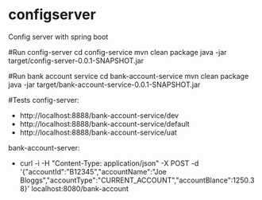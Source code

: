 # configserver
Config server with spring boot

#Run config-server
cd config-service
mvn clean package
java -jar target/config-server-0.0.1-SNAPSHOT.jar

#Run bank account service
cd bank-account-service
mvn clean package
java -jar target/bank-account-service-0.0.1-SNAPSHOT.jar

#Tests
config-server:
* http://localhost:8888/bank-account-service/dev
* http://localhost:8888/bank-account-service/default
* http://localhost:8888/bank-account-service/uat

bank-account-server:
* curl -i -H "Content-Type: application/json" -X POST -d '{"accountId":"B12345","accountName":"Joe Bloggs","accountType":"CURRENT_ACCOUNT","accountBlance":1250.38}' localhost:8080/bank-account
